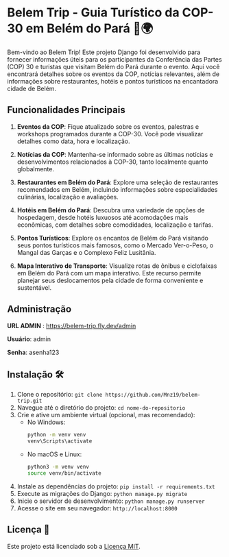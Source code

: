 # Belem Trip - Guia Turístico da COP-30 em Belém do Pará 🌴🌍

Bem-vindo ao Belem Trip! Este projeto Django foi desenvolvido para fornecer informações úteis para os participantes da Conferência das Partes (COP) 30 e turistas que visitam Belém do Pará durante o evento. Aqui você encontrará detalhes sobre os eventos da COP, notícias relevantes, além de informações sobre restaurantes, hotéis e pontos turísticos na encantadora cidade de Belém.

## Funcionalidades Principais

1. **Eventos da COP**: Fique atualizado sobre os eventos, palestras e workshops programados durante a COP-30. Você pode visualizar detalhes como data, hora e localização.
   
2. **Notícias da COP**: Mantenha-se informado sobre as últimas notícias e desenvolvimentos relacionados à COP-30, tanto localmente quanto globalmente.

3. **Restaurantes em Belém do Pará**: Explore uma seleção de restaurantes recomendados em Belém, incluindo informações sobre especialidades culinárias, localização e avaliações.

4. **Hotéis em Belém do Pará**: Descubra uma variedade de opções de hospedagem, desde hotéis luxuosos até acomodações mais econômicas, com detalhes sobre comodidades, localização e tarifas.

5. **Pontos Turísticos**: Explore os encantos de Belém do Pará visitando seus pontos turísticos mais famosos, como o Mercado Ver-o-Peso, o Mangal das Garças e o Complexo Feliz Lusitânia.

6. **Mapa Interativo de Transporte**: Visualize rotas de ônibus e ciclofaixas em Belém do Pará com um mapa interativo. Este recurso permite planejar seus deslocamentos pela cidade de forma conveniente e sustentável.

## Administração

**URL ADMIN** : https://belem-trip.fly.dev/admin

**Usuário**: admin

**Senha**: asenha123

## Instalação 🛠️

1. Clone o repositório: `git clone https://github.com/Mnz19/belem-trip.git`
2. Navegue até o diretório do projeto: `cd nome-do-repositorio`
3. Crie e ative um ambiente virtual (opcional, mas recomendado):
    - No Windows:
      ```bash
      python -m venv venv
      venv\Scripts\activate
      ```
    - No macOS e Linux:
      ```bash
      python3 -m venv venv
      source venv/bin/activate
      ```
4. Instale as dependências do projeto: `pip install -r requirements.txt`
5. Execute as migrações do Django: `python manage.py migrate`
6. Inicie o servidor de desenvolvimento: `python manage.py runserver`
7. Acesse o site em seu navegador: `http://localhost:8000`

## Licença 📝

Este projeto está licenciado sob a [Licença MIT](LICENSE).
